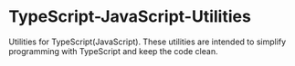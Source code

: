 # TypeScript-JavaScript-Utilities
Utilities for TypeScript(JavaScript). These utilities are intended to simplify programming with TypeScript and keep the code clean.
